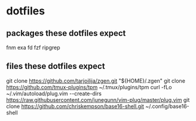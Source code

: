 # dotfiles

## packages these dotfiles expect
fnm exa fd fzf ripgrep

## files these dotfiles expect
git clone https://github.com/tarjoilija/zgen.git "${HOME}/.zgen"
git clone https://github.com/tmux-plugins/tpm ~/.tmux/plugins/tpm
curl -fLo ~/.vim/autoload/plug.vim --create-dirs \
    https://raw.githubusercontent.com/junegunn/vim-plug/master/plug.vim
git clone https://github.com/chriskempson/base16-shell.git ~/.config/base16-shell
